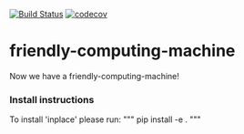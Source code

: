 [![Build Status](https://travis-ci.org/dlf57/friendly-computing-machine.svg?branch=master)](https://travis-ci.org/dlf57/friendly-computing-machine) [![codecov](https://codecov.io/gh/dlf57/friendly-computing-machine/branch/master/graph/badge.svg)](https://codecov.io/gh/dlf57/friendly-computing-machine)

# friendly-computing-machine

Now we have a friendly-computing-machine!
 ### Install instructions
 To install 'inplace' please run:
 """
 pip install -e .
 """
